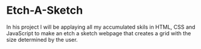 # Etch-A-Sketch

In his project I will be applaying all my accumulated skils in HTML, CSS and JavaScript to make an etch a sketch webpage that creates a grid with the size determined by the user.

